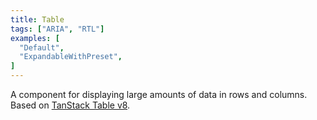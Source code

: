 ```yaml
---
title: Table
tags: ["ARIA", "RTL"]
examples: [
  "Default",
  "ExpandableWithPreset",
]
---
```


A component for displaying large amounts of data in rows and columns.
<br/>
Based on [TanStack Table v8](https://github.com/TanStack/table).
